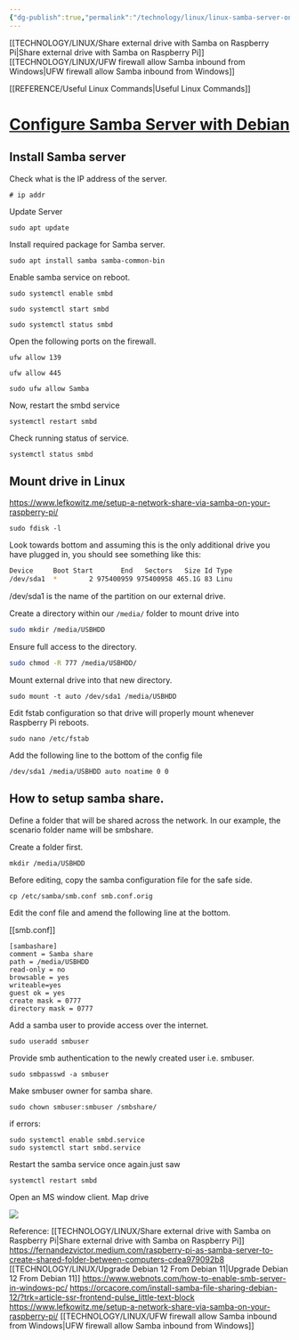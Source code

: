 ```yaml
---
{"dg-publish":true,"permalink":"/technology/linux/linux-samba-server-on-windows-11/","tags":["linux"],"created":"2024-03-21T20:17:00","updated":"2024-03-21 20:17"}
---
```


[[TECHNOLOGY/LINUX/Share external drive with Samba on Raspberry Pi\|Share external drive with Samba on Raspberry Pi]]
[[TECHNOLOGY/LINUX/UFW firewall allow Samba inbound from Windows\|UFW firewall allow Samba inbound from Windows]]


[[REFERENCE/Useful Linux Commands\|Useful Linux Commands]]
# [Configure Samba Server with Debian](https://unixcop.com/how-to-configure-samba-server-with-debian-11/)

## Install Samba server

Check what is the IP address of the server.

```
# ip addr
```

Update Server

```
sudo apt update
```

Install required package for Samba server.

```
sudo apt install samba samba-common-bin
```

Enable samba service on reboot.

```
sudo systemctl enable smbd

sudo systemctl start smbd

sudo systemctl status smbd
```

Open the following ports on the firewall.

```
ufw allow 139

ufw allow 445 

sudo ufw allow Samba
```

Now, restart the smbd service

```
systemctl restart smbd
```

Check running status of service.

```
systemctl status smbd
```

## Mount drive in Linux

https://www.lefkowitz.me/setup-a-network-share-via-samba-on-your-raspberry-pi/

```
sudo fdisk -l
```

Look towards bottom and assuming this is the only additional drive you have plugged in, you should see something like this:

```bash
Device     Boot Start       End   Sectors   Size Id Type
/dev/sda1  *        2 975400959 975400958 465.1G 83 Linu
```

/dev/sda1 is the name of the partition on our external drive.

Create a directory within our `/media/` folder to mount drive into

```bash
sudo mkdir /media/USBHDD
```

Ensure full access to the directory.

```bash
sudo chmod -R 777 /media/USBHDD/
```

Mount external drive into that new directory.

```
sudo mount -t auto /dev/sda1 /media/USBHDD
```

Edit fstab configuration so that drive will properly mount whenever Raspberry Pi reboots.

```
sudo nano /etc/fstab
```

Add the following line to the bottom of the config file
```
/dev/sda1 /media/USBHDD auto noatime 0 0
```
## How to setup samba share.

Define a folder that will be shared across the network. In our example, the scenario folder name will be smbshare.

Create a folder first.

```
mkdir /media/USBHDD
```

Before editing, copy the samba configuration file for the safe side.

```
cp /etc/samba/smb.conf smb.conf.orig
```

Edit the conf file and amend the following line at the bottom.

[[smb.conf]]

```
[sambashare]
comment = Samba share
path = /media/USBHDD
read-only = no
browsable = yes
writeable=yes
guest ok = yes
create mask = 0777
directory mask = 0777
```

Add a samba user to provide access over the internet.

```
sudo useradd smbuser
```

Provide smb authentication to the newly created user i.e. smbuser.

```
sudo smbpasswd -a smbuser
```

Make smbuser owner for samba share.

```
sudo chown smbuser:smbuser /smbshare/
```

if errors:
```
sudo systemctl enable smbd.service 
sudo systemctl start smbd.service
```

Restart the samba service once again.just saw

```
systemctl restart smbd
```

Open an MS window client. Map drive

![](https://unixcop.com/wp-content/uploads/2021/09/image-95.png)





Reference: 
[[TECHNOLOGY/LINUX/Share external drive with Samba on Raspberry Pi\|Share external drive with Samba on Raspberry Pi]]
https://fernandezvictor.medium.com/raspberry-pi-as-samba-server-to-create-shared-folder-between-computers-cdea979092b8
[[TECHNOLOGY/LINUX/Upgrade Debian 12 From Debian 11\|Upgrade Debian 12 From Debian 11]]
https://www.webnots.com/how-to-enable-smb-server-in-windows-pc/
https://orcacore.com/install-samba-file-sharing-debian-12/?trk=article-ssr-frontend-pulse_little-text-block
https://www.lefkowitz.me/setup-a-network-share-via-samba-on-your-raspberry-pi/
[[TECHNOLOGY/LINUX/UFW firewall allow Samba inbound from Windows\|UFW firewall allow Samba inbound from Windows]]
